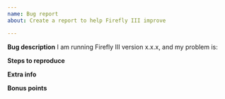 ```yaml
---
name: Bug report
about: Create a report to help Firefly III improve

---
```


**Bug description**
I am running Firefly III version x.x.x, and my problem is:

<!-- Replace the version and describe your problem or your issue may be closed. -->

**Steps to reproduce**
<!-- What do you need to do to trigger this bug? -->

**Extra info**
<!-- Please add extra info here, such as OS, browser, and the output from the /debug page of your Firefly III installation (click the version at the bottom). -->

**Bonus points**
<!-- Earn bonus points by:

- Post a stacktrace from your log files
- Add a screenshot
- Make a drawing
- Donate money (just kidding ;)
- Replicate the problem on the demo site https://demo.firefly-iii.org/
-->